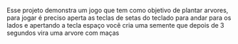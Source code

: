 Esse projeto demonstra um jogo que tem como objetivo de plantar arvores, para jogar é preciso aperta as teclas de setas do teclado para andar para os lados e apertando a tecla espaço vocẽ cria uma semente que depois de 3 segundos vira uma arvore com maças
